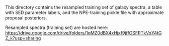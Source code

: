This directory contains the resampled training set of galaxy spectra, a table with SED parameter labels, and the NPE-training pickle file with approximate proposal posteriors.


Resampled spectra (training set) are hosted here:
https://drive.google.com/drive/folders/1qMZ0dBX4xHjxf9jffOSFPTkVxY4tGZ_k?usp=sharing
